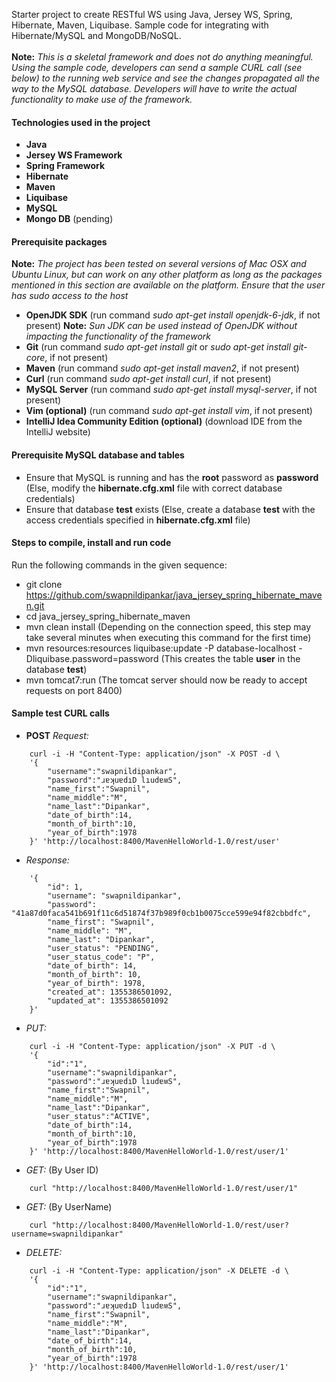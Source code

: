 Starter project to create RESTful WS using Java, Jersey WS, Spring, Hibernate, Maven, Liquibase. Sample code for integrating with Hibernate/MySQL and MongoDB/NoSQL.<br /><br />
__Note:__ _This is a skeletal framework and does not do anything meaningful. Using the sample code, developers can send a sample CURL call (see below) to the running web service and see the changes propagated all the way to the MySQL database. Developers will have to write the actual functionality to make use of the framework._

#### Technologies used in the project
* __Java__
* __Jersey WS Framework__
* __Spring Framework__
* __Hibernate__
* __Maven__
* __Liquibase__
* __MySQL__
* __Mongo DB__ (pending)

#### Prerequisite packages
__Note:__ _The project has been tested on several versions of Mac OSX and Ubuntu Linux, but can work on any other platform as long as the packages mentioned in this section are available on the platform. Ensure that the user has sudo access to the host_
* __OpenJDK SDK__ (run command _sudo apt-get install openjdk-6-jdk_, if not present) __Note:__ _Sun JDK can be used instead of OpenJDK without impacting the functionality of the framework_
* __Git__ (run command _sudo apt-get install git_ or _sudo apt-get install git-core_, if not present)
* __Maven__ (run command _sudo apt-get install maven2_, if not present)
* __Curl__ (run command _sudo apt-get install curl_, if not present)
* __MySQL Server__ (run command _sudo apt-get install mysql-server_, if not present)
* __Vim (optional)__ (run command _sudo apt-get install vim_, if not present)
* __IntelliJ Idea Community Edition (optional)__ (download IDE from the IntelliJ website)

#### Prerequisite MySQL database and tables
* Ensure that MySQL is running and has the __root__ password as __password__ (Else, modify the __hibernate.cfg.xml__ file with correct database credentials)
* Ensure that database __test__ exists (Else, create a database __test__ with the access credentials specified in __hibernate.cfg.xml__ file)

#### Steps to compile, install and run code
Run the following commands in the given sequence:
* git clone https://github.com/swapnildipankar/java_jersey_spring_hibernate_maven.git
* cd java_jersey_spring_hibernate_maven
* mvn clean install (Depending on the connection speed, this step may take several minutes when executing this command for the first time)
* mvn resources:resources liquibase:update -P database-localhost -Dliquibase.password=password (This creates the table __user__ in the database __test__)
* mvn tomcat7:run (The tomcat server should now be ready to accept requests on port 8400)

#### Sample test CURL calls
* __POST__ _Request:_
```
	curl -i -H "Content-Type: application/json" -X POST -d \
	'{
		"username":"swapnildipankar",
		"password":"ɹɐʞuɐdıD lıudɐʍS",
		"name_first":"Swapnil",
		"name_middle":"M",
		"name_last":"Dipankar",
		"date_of_birth":14,
		"month_of_birth":10,
		"year_of_birth":1978
	}' 'http://localhost:8400/MavenHelloWorld-1.0/rest/user'
```

* _Response:_
```
	'{
		"id": 1,
		"username": "swapnildipankar",
		"password": "41a87d0faca541b691f11c6d51874f37b989f0cb1b0075cce599e94f82cbbdfc",
		"name_first": "Swapnil",
		"name_middle": "M",
		"name_last": "Dipankar",
		"user_status": "PENDING",
		"user_status_code": "P",
		"date_of_birth": 14,
		"month_of_birth": 10,
		"year_of_birth": 1978,
		"created_at": 1355386501092,
		"updated_at": 1355386501092
	}'
```


* _PUT:_
```
	curl -i -H "Content-Type: application/json" -X PUT -d \
	'{
		"id":"1",
		"username":"swapnildipankar",
		"password":"ɹɐʞuɐdıD lıudɐʍS",
		"name_first":"Swapnil",
		"name_middle":"M",
		"name_last":"Dipankar",
		"user_status":"ACTIVE",
		"date_of_birth":14,
		"month_of_birth":10,
		"year_of_birth":1978
	}' 'http://localhost:8400/MavenHelloWorld-1.0/rest/user/1'
```

* _GET:_ (By User ID)
```
	curl "http://localhost:8400/MavenHelloWorld-1.0/rest/user/1"
```

* _GET:_ (By UserName)
```
	curl "http://localhost:8400/MavenHelloWorld-1.0/rest/user?username=swapnildipankar"
```

* _DELETE:_
```
	curl -i -H "Content-Type: application/json" -X DELETE -d \
	'{
		"id":"1",
		"username":"swapnildipankar",
		"password":"ɹɐʞuɐdıD lıudɐʍS",
		"name_first":"Swapnil",
		"name_middle":"M",
		"name_last":"Dipankar",
		"date_of_birth":14,
		"month_of_birth":10,
		"year_of_birth":1978
	}' 'http://localhost:8400/MavenHelloWorld-1.0/rest/user/1'
```
